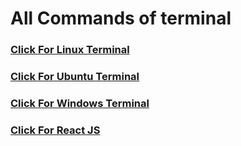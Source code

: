 # All Commands of terminal
<h3><a href="">
Click For Linux Terminal
</a></h3>

<h3><a href="">
Click For Ubuntu Terminal
</a></h3>

<h3><a href="">
Click For Windows Terminal
</a></h3>

<h3><a href="">
Click For React JS
</a></h3>


